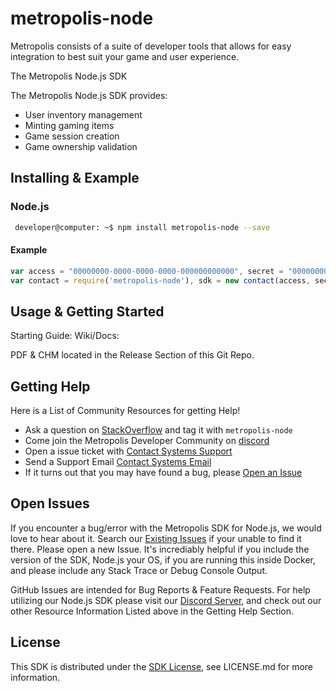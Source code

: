 # metropolis-node

Metropolis consists of a suite of developer tools that allows for easy integration to best suit your game and user experience.

The Metropolis Node.js SDK

The Metropolis Node.js SDK provides:

* User inventory management
* Minting gaming items
* Game session creation
* Game ownership validation

## Installing & Example

### Node.js
```sh
 developer@computer: ~$ npm install metropolis-node --save
```

#### Example
```javascript
var access = "00000000-0000-0000-0000-000000000000", secret = "00000000-0000-0000-0000-000000000000";
var contact = require('metropolis-node'), sdk = new contact(access, secret);
```

## Usage & Getting Started

Starting Guide: <URL HERE>
Wiki/Docs: <URL HERE>

PDF & CHM located in the Release Section of this Git Repo.

## Getting Help
Here is a List of Community Resources for getting Help!

* Ask a question on [StackOverflow](https://stackoverflow.com/) and tag it with `metropolis-node`
* Come join the Metropolis Developer Community on [discord]()
* Open a issue ticket with [Contact Systems Support]()
* Send a Support Email [Contact Systems Email]()
* If it turns out that you may have found a bug, please [Open an Issue]()

## Open Issues
If you encounter a bug/error with the Metropolis SDK for Node.js, we would love to hear about it. Search our [Existing Issues]() if your unable to find it there. Please open a new Issue. It's incrediably helpful if you include the version of the SDK, Node.js your OS, if you are running this inside Docker, and please include any Stack Trace or Debug Console Output.

GitHub Issues are intended for Bug Reports & Feature Requests. For help utilizing our Node.js SDK please visit our [Discord Server](), and check out our other Resource Information Listed above in the Getting Help Section.

## License

This SDK is distributed under the [SDK License](), see LICENSE.md for more information.
